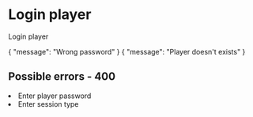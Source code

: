 # Login player

<highlight>Login player</highlight>

<include from="notes.md" element-id="urlVariable"/>

<api-endpoint openapi-path="./../../data.yaml" endpoint="/players/{$username}/login" method="GET">
	<response type="200">
		<sample src="players/loginPlayer.json"/>
	</response>
	<response type="400">
		<sample src="error.json"/>
	</response>
	<response type="401">
		<sample lang="JSON">
			{
				"message": "Wrong password"
			}
		</sample>
	</response>
	<response type="404">
		<sample lang="JSON">
			{
				"message": "Player doesn't exists"
			}
		</sample>
	</response>
</api-endpoint>

## Possible errors - 400
<list>
	<li>Enter player password</li>
	<li>Enter session type</li>
</list>